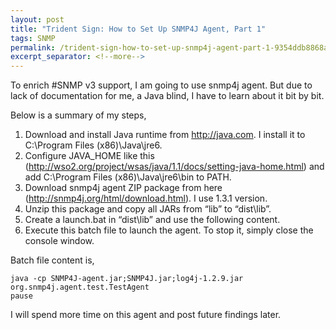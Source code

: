 ```yaml
---
layout: post
title: "Trident Sign: How to Set Up SNMP4J Agent, Part 1"
tags: SNMP
permalink: /trident-sign-how-to-set-up-snmp4j-agent-part-1-9354ddb8868a
excerpt_separator: <!--more-->
---
```

To enrich #SNMP v3 support, I am going to use snmp4j agent. But due to lack of documentation for me, a Java blind, I have to learn about it bit by bit.
<!--more-->

Below is a summary of my steps,

1. Download and install Java runtime from http://java.com. I install it to C:\Program Files (x86)\Java\jre6.
1. Configure JAVA_HOME like this (http://wso2.org/project/wsas/java/1.1/docs/setting-java-home.html) and add C:\Program Files (x86)\Java\jre6\bin to PATH.
1. Download snmp4j agent ZIP package from here (http://snmp4j.org/html/download.html). I use 1.3.1 version.
1. Unzip this package and copy all JARs from “lib” to “dist\lib”.
1. Create a launch.bat in “dist\lib” and use the following content.
1. Execute this batch file to launch the agent. To stop it, simply close the console window.

Batch file content is,

``` text
java -cp SNMP4J-agent.jar;SNMP4J.jar;log4j-1.2.9.jar org.snmp4j.agent.test.TestAgent
pause
```

I will spend more time on this agent and post future findings later.
